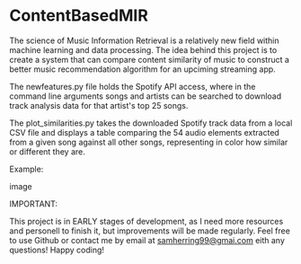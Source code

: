 # ContentBasedMIR

The science of Music Information Retrieval is a relatively new field within machine learning and data processing. The idea behind this project is to create a system that can compare content similarity of music to construct a better music recommendation algorithm for an upciming streaming app.

The newfeatures.py file holds the Spotify API access, where in the command line arguments songs and artists can be searched to download track analysis data for that artist's top 25 songs.

The plot_similarities.py takes the downloaded Spotify track data from a local CSV file and displays a table comparing the 54 audio elements extracted from a given song against all other songs, representing in color how similar or different they are.

Example: 

image

IMPORTANT:

This project is in EARLY stages of development, as I need more resources and personell to finish it, but improvements will be made regularly. Feel free to use Github or contact me by email at samherring99@gmai.com eith any questions! Happy coding!
